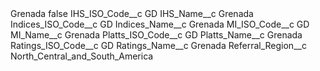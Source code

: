 <?xml version="1.0" encoding="UTF-8"?>
<CustomMetadata xmlns="http://soap.sforce.com/2006/04/metadata" xmlns:xsi="http://www.w3.org/2001/XMLSchema-instance" xmlns:xsd="http://www.w3.org/2001/XMLSchema">
    <label>Grenada</label>
    <protected>false</protected>
    <values>
        <field>IHS_ISO_Code__c</field>
        <value xsi:type="xsd:string">GD</value>
    </values>
    <values>
        <field>IHS_Name__c</field>
        <value xsi:type="xsd:string">Grenada</value>
    </values>
    <values>
        <field>Indices_ISO_Code__c</field>
        <value xsi:type="xsd:string">GD</value>
    </values>
    <values>
        <field>Indices_Name__c</field>
        <value xsi:type="xsd:string">Grenada</value>
    </values>
    <values>
        <field>MI_ISO_Code__c</field>
        <value xsi:type="xsd:string">GD</value>
    </values>
    <values>
        <field>MI_Name__c</field>
        <value xsi:type="xsd:string">Grenada</value>
    </values>
    <values>
        <field>Platts_ISO_Code__c</field>
        <value xsi:type="xsd:string">GD</value>
    </values>
    <values>
        <field>Platts_Name__c</field>
        <value xsi:type="xsd:string">Grenada</value>
    </values>
    <values>
        <field>Ratings_ISO_Code__c</field>
        <value xsi:type="xsd:string">GD</value>
    </values>
    <values>
        <field>Ratings_Name__c</field>
        <value xsi:type="xsd:string">Grenada</value>
    </values>
    <values>
        <field>Referral_Region__c</field>
        <value xsi:type="xsd:string">North_Central_and_South_America</value>
    </values>
</CustomMetadata>
